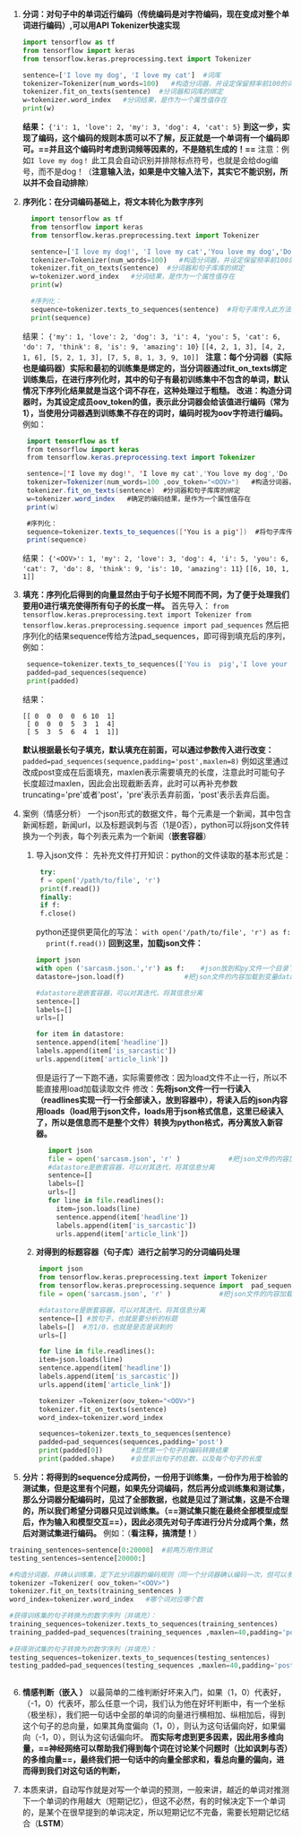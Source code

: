 1. **分词：对句子中的单词近行编码（传统编码是对字符编码，现在变成对整个单词进行编码）,可以用API Tokenizer快速实现**


   ```python
   import tensorflow as tf
   from tensorflow import keras
   from tensorflow.keras.preprocessing.text import Tokenizer

   sentence=['I love my dog', 'I love my cat']  #词库
   tokenizer=Tokenizer(num_words=100)   #构造分词器，并设定保留频率前100的词进行分析
   tokenizer.fit_on_texts(sentence)  #分词器和词库的绑定
   w=tokenizer.word_index   #分词结果，是作为一个属性值存在
   print(w)
   ```
   **结果：**
    `{'i': 1, 'love': 2, 'my': 3, 'dog': 4, 'cat': 5}`
    **到这一步，实现了编码，这个编码的规则本质可以不了解，反正就是一个单词有一个编码即可。==并且这个编码时考虑到词频等因素的，不是随机生成的！==**
    注意：例如`I love my dog！` 此工具会自动识别并排除标点符号，也就是会给dog编号，而不是dog！（**注意输入法，如果是中文输入法下，其实它不能识别，所以并不会自动排除**）

2. **序列化：在分词编码基础上，将文本转化为数字序列**
    ```py
      import tensorflow as tf
      from tensorflow import keras
      from tensorflow.keras.preprocessing.text import Tokenizer

      sentence=['I love my dog!', 'I love my cat','You love my dog','Do you think my dog is amazing']  #词库
      tokenizer=Tokenizer(num_words=100)   #构造分词器，并设定保留频率前100的词进行分析，注意python通过特殊方法，使得这种形式，为指定的属性赋值。
      tokenizer.fit_on_texts(sentence)  #分词器和句子库库的绑定
      w=tokenizer.word_index   #分词结果，是作为一个属性值存在
      print(w)

      #序列化：
      sequence=tokenizer.texts_to_sequences(sentence)  #将句子库传入此方法，生成一个序列，是句子库每个句子对应的编码序列
      print(sequence)

    ```
    结果：
     `{'my': 1, 'love': 2, 'dog': 3, 'i': 4, 'you': 5, 'cat': 6, 'do': 7, 'think': 8, 'is': 9, 'amazing': 10}`
`[[4, 2, 1, 3], [4, 2, 1, 6], [5, 2, 1, 3], [7, 5, 8, 1, 3, 9, 10]]
     `
     **注意：每个分词器（实际也是编码器）实际和最初的训练集是绑定的，当分词器通过fit_on_texts绑定训练集后，在进行序列化时，其中的句子有最初训练集中不包含的单词，默认情况下序列化结果就是当这个词不存在，这种处理过于粗糙。**
     **改进：构造分词器时，为其设定成员oov_token的值，表示此分词器会给该值进行编码（常为1），当使用分词器遇到训练集不存在的词时，编码时视为oov字符进行编码。**
     例如：
      ```java
       import tensorflow as tf
       from tensorflow import keras
       from tensorflow.keras.preprocessing.text import Tokenizer

       sentence=['I love my dog!', 'I love my cat','You love my dog','Do you think my dog is amazing']  #词库
       tokenizer=Tokenizer(num_words=100 ,oov_token="<OOV>")   #构造分词器，并设定保留频率前100的词进行分析,为oov_token赋值，赋什么其实不重要，主要是表示不再对未出现的词直接粗暴丢弃。
       tokenizer.fit_on_texts(sentence)  #分词器和句子库库的绑定
       w=tokenizer.word_index   #确定的编码结果，是作为一个属性值存在
       print(w)

       #序列化：
       sequence=tokenizer.texts_to_sequences(['You is a pig'])  #将句子库传入此方法，生成一个序列，是句子库每个句子对应的编码序列
       print(sequence)

      ```
      结果：
      `{'<OOV>': 1, 'my': 2, 'love': 3, 'dog': 4, 'i': 5, 'you': 6, 'cat': 7, 'do': 8, 'think': 9, 'is': 10, 'amazing': 11}`
      `[[6, 10, 1, 1]]`
3. **填充：序列化后得到的向量显然由于句子长短不同而不同，为了便于处理我们要用0进行填充使得所有句子的长度一样。**
   首先导入：
  `from tensorflow.keras.preprocessing.text import Tokenizer
from tensorflow.keras.preprocessing.sequence import pad_sequences`
然后把序列化的结果sequence传给方法pad_sequences，即可得到填充后的序列，例如：
   ```py
    sequence=tokenizer.texts_to_sequences(['You is  pig','I love your dog','I love i you dog aha aa'])  #将句子库传入此方法，生成一个序列，是句子库每个句子对应的编码序列
    padded=pad_sequences(sequence)
    print(padded)
   ```
   结果：
   ```
   [[ 0  0  0  0  6 10  1]
    [ 0  0  0  5  3  1  4]
    [ 5  3  5  6  4  1  1]]
   ```
   **默认根据最长句子填充，默认填充在前面，可以通过参数传入进行改变：**
   `padded=pad_sequences(sequence,padding='post',maxlen=8)` 例如这里通过改成post变成在后面填充，maxlen表示需要填充的长度，注意此时可能句子长度超过maxlen，因此会出现截断丢弃，此时可以再补充参数truncating='pre'或者'post'，'pre'表示丢弃前面，'post'表示丢弃后面。

4. 案例（情感分析）
   一个json形式的数据文件，每个元素是一个新闻，其中包含新闻标题，新闻url，以及标题讽刺与否（1是0否），python可以将json文件转换为一个列表，每个列表元素为一个新闻（**嵌套容器**）
    1. 导入json文件：
       先补充文件打开知识：python的文件读取的基本形式是：
        ```py
         try:
         f = open('/path/to/file', 'r')
         print(f.read())
         finally:
         if f:
         f.close()
        ```
        python还提供更简化的写法：
        `with open('/path/to/file', 'r') as f:`
         &emsp; `print(f.read())`
         **回到这里，加载json文件：**
          ```py
          import json
          with open ('sarcasm.json.','r') as f:    #json放到和py文件一个目录下
          datastore=json.load(f)               #把json文件的内容加载到变量datastore中

          #datastore是嵌套容器，可以对其迭代，将其信息分离
          sentence=[]
          labels=[]
          urls=[]

          for item in datastore:
          sentence.append(item['headline'])
          labels.append(item['is_sarcastic'])
          urls.append(item['article_link'])
          ```
          但是运行了一下跑不通，实际需要修改：因为load文件不止一行，所以不能直接用load加载读取文件
          修改：**先将json文件一行一行读入（readlines实现一行一行全部读入，放到容器中），将读入后的json内容用loads（load用于json文件，loads用于json格式信息，这里已经读入了，所以是信息而不是整个文件）转换为python格式，再分离放入新容器。**
         ```py
            import json
            file = open('sarcasm.json', 'r' )            #把json文件的内容加载到变量datastore中
            #datastore是嵌套容器，可以对其迭代，将其信息分离
            sentence=[]
            labels=[]
            urls=[]
            for line in file.readlines():
              item=json.loads(line)
              sentence.append(item['headline'])
              labels.append(item['is_sarcastic'])
              urls.append(item['article_link'])
          ```

      2. **对得到的标题容器（句子库）进行之前学习的分词编码处理**
    ```py
        import json
        from tensorflow.keras.preprocessing.text import Tokenizer
        from tensorflow.keras.preprocessing.sequence import  pad_sequences
        file = open('sarcasm.json', 'r' )            #把json文件的内容加载到变量datastore中

        #datastore是嵌套容器，可以对其迭代，将其信息分离
        sentence=[] #放句子，也就是要分析的标题
        labels=[]  #方1/0，也就是是否是讽刺的
        urls=[]

        for line in file.readlines():
        item=json.loads(line)
        sentence.append(item['headline'])
        labels.append(item['is_sarcastic'])
        urls.append(item['article_link'])
 
        tokenizer =Tokenizer(oov_token="<OOV>")
        tokenizer.fit_on_texts(sentence)
        word_index=tokenizer.word_index

        sequences=tokenizer.texts_to_sequences(sentence)
        padded=pad_sequences(sequences,padding='post')
        print(padded[0])       #显然第一个句子的编码转换结果
        print(padded.shape)    #会显示出句子的总数，以及每个句子的长度
     ```
4. **分片：将得到的sequence分成两份，一份用于训练集，一份作为用于检验的测试集，但是这里有个问题，如果先分词编码，然后再分成训练集和测试集，那么分词器分配编码时，见过了全部数据，也就是见过了测试集，这是不合理的，所以我们希望分词器只见过训练集。（==测试集只能在最终全部模型成型后，作为输入和模型交互==），因此必须先对句子库进行分片分成两个集，然后对测试集进行编码。**
例如：（**看注释，搞清楚！**）
```py
training_sentences=sentence[0:20000]  #前两万用作测试
testing_sentences=sentence[20000:]

#构造分词器，并确认训练集，定下此分词器的编码规则（同一个分词器确认编码一次，但可以多次序列化句子，这是一个工具而已！）
tokenizer =Tokenizer( oov_token="<OOV>")
tokenizer.fit_on_texts(training_sentences )
word_index=tokenizer.word_index   #哪个词对应哪个数

#获得训练集的句子转换为的数字序列（并填充）：
training_sequences=tokenizer.texts_to_sequences(training_sentences)
training_padded=pad_sequences(training_sequences ,maxlen=40,padding='post')
 
#获得测试集的句子转换为的数字序列（并填充）：
testing_sequences=tokenizer.texts_to_sequences(testing_sentences)
testing_padded=pad_sequences(testing_sequences ,maxlen=40,padding='post')
 
```

6. **情感判断（嵌入 ）**
   以最简单的二维判断好坏来入门，如果（1，0）代表好，（-1，0）代表坏，那么任意一个词，我们认为他在好坏判断中，有一个坐标（极坐标），我们把一句话中全部的单词的向量进行横相加、纵相加后，得到这个句子的总向量，如果其角度偏向（1，0），则认为这句话偏向好，如果偏向（-1，0），则认为这句话偏向坏。
   **而实际考虑到更多因素，因此用多维向量，==神经网络可以帮助我们得到每个词在讨论某个问题时（比如讽刺与否）的多维向量==，最终我们把一句话中的向量全部求和，看总向量的偏向，进而得到我们对这句话的判断，**


7.   本质来讲，自动写作就是对写一个单词的预测，一般来讲，越近的单词对推测下一个单词的作用越大（短期记忆），但这不必然，有的时候决定下一个单词的，是某个在很早提到的单词决定，所以短期记忆不完备，需要长短期记忆结合（**LSTM**）